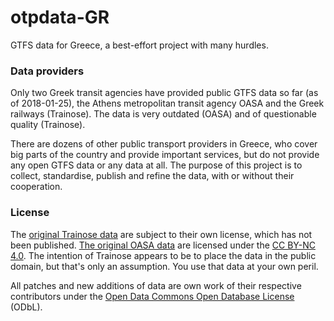 # otpdata-GR

GTFS data for Greece, a best-effort project with many hurdles.

### Data providers

Only two Greek transit agencies have provided public GTFS data 
so far (as of 2018-01-25), the Athens metropolitan transit agency 
OASA and the Greek railways (Trainose). The data is very outdated 
(OASA) and of questionable quality (Trainose).

There are dozens of other public transport providers in Greece, 
who cover big parts of the country and provide important services, 
but do not provide any open GTFS data or any data at all. The 
purpose of this project is to collect, standardise, publish and 
refine the data, with or without their cooperation. 

### License

The [original Trainose data](http://www.trainose.gr/gtfs/) are 
subject to their own license, which has not been published. [The 
original OASA data](http://geodata.gov.gr/en/dataset/oasa) are 
licensed under the [CC BY-NC 4.0](https://creativecommons.org/licenses/by-nc/4.0/legalcode). 
The intention of Trainose appears to be to place the data in the 
public domain, but that's only an assumption. You use that data 
at your own peril. 

All patches and new additions of data are own work of their 
respective contributors under the [Open Data Commons Open Database 
License](https://opendatacommons.org/licenses/odbl/1.0/) (ODbL). 

